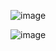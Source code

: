 ![image](https://github.com/AliyanShahid/sit725-2023-t1-prac4/assets/58160510/17f94f8d-1efd-4934-9cd7-2a0e97ae79b9)






![image](https://github.com/AliyanShahid/sit725-2023-t1-prac4/assets/58160510/1c52a84a-d39a-4278-b44a-560df138bf46)
